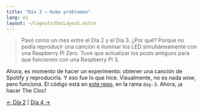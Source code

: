 ```yaml
---
title: "Día 3 — Hubo problemas"
lang: es
layout: ~/layouts/DocLayout.astro
---
```


> Pasó como un mes entre el Día 2 y el Día 3. ¿Por qué? Porque no podía reproducir una canción e iluminar los LED simultáneamente con una Raspberry Pi Zero. Tuve que actualizar los posts antiguos para que funcionen con una Raspberry Pi 3.

Ahora, es momento de hacer un experimento: obtener una canción de Spotify y reproducirla. Y eso fue lo que hice. Visualmente, no es nada _wow_, pero funciona. El código está en [este repo](https://github.com/JuanM04/the-cloc/tree/day-3), en la rama `day-3`. Ahora, ¡a hacer The Cloc!

[&larr; Día 2](/docs/the-cloc/dia-2) | [Día 4 &rarr;](/docs/the-cloc/dia-4)
